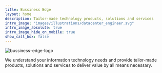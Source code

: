 ```yaml
---
title: Bussiness Edge
layout: home
description: Tailor-made technology products, solutions and services
intro_image: "images/illustrations/datacenter_engineer.svg"
intro_image_absolute: true
intro_image_hide_on_mobile: true
show_call_box: false
---
```


![bussiness-edge-logo](/images/logo/logotype.jpg)

We understand your information technology needs and provide tailor-made products, solutions and services to deliver value by all
means necessary.